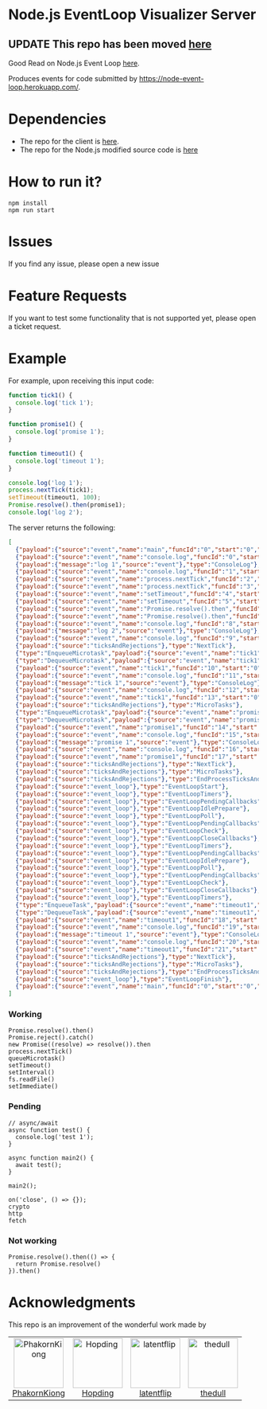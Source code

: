 # Node.js EventLoop Visualizer Server

## **UPDATE** This repo has been moved [here](https://github.com/vagostep/Node-EventLoop-Visualizer)

Good Read on Node.js Event Loop [here](https://nodejs.org/en/learn/asynchronous-work/event-loop-timers-and-nexttick).

Produces events for code submitted by https://node-event-loop.herokuapp.com/. 

# Dependencies 

* The repo for the client is [here](https://github.com/andresdiaz29/Node-EventLoop-Visualizer-Client).
* The repo for the Node.js modified source code is [here]()

# How to run it?

```
npm install
npm run start
```

# Issues

If you find any issue, please open a new issue

# Feature Requests

If you want to test some functionality that is not supported yet, please open a ticket request.

# Example

For example, upon receiving this input code:

```javascript
function tick1() {
  console.log('tick 1');
}

function promise1() {
  console.log('promise 1');
}

function timeout1() {
  console.log('timeout 1');
}

console.log('log 1');
process.nextTick(tick1);
setTimeout(timeout1, 100);
Promise.resolve().then(promise1);
console.log('log 2');

```

The server returns the following:

```JSON
[
  {"payload":{"source":"event","name":"main","funcId":"0","start":"0","end":"0"},"type":"EnterFunction"},
  {"payload":{"source":"event","name":"console.log","funcId":"0","start":"165","end":"176"},"type":"EnterFunction"},
  {"payload":{"message":"log 1","source":"event"},"type":"ConsoleLog"},
  {"payload":{"source":"event","name":"console.log","funcId":"1","start":"165","end":"176"},"type":"ExitFunction"},
  {"payload":{"source":"event","name":"process.nextTick","funcId":"2","start":"188","end":"204"},"type":"EnterFunction"},
  {"payload":{"source":"event","name":"process.nextTick","funcId":"3","start":"188","end":"204"},"type":"ExitFunction"},
  {"payload":{"source":"event","name":"setTimeout","funcId":"4","start":"214","end":"224"},"type":"EnterFunction"},
  {"payload":{"source":"event","name":"setTimeout","funcId":"5","start":"214","end":"224"},"type":"ExitFunction"},
  {"payload":{"source":"event","name":"Promise.resolve().then","funcId":"6","start":"242","end":"264"},"type":"EnterFunction"},
  {"payload":{"source":"event","name":"Promise.resolve().then","funcId":"7","start":"242","end":"264"},"type":"ExitFunction"},
  {"payload":{"source":"event","name":"console.log","funcId":"8","start":"277","end":"288"},"type":"EnterFunction"},
  {"payload":{"message":"log 2","source":"event"},"type":"ConsoleLog"},
  {"payload":{"source":"event","name":"console.log","funcId":"9","start":"277","end":"288"},"type":"ExitFunction"},
  {"payload":{"source":"ticksAndRejections"},"type":"NextTick"},
  {"type":"EnqueueMicrotask","payload":{"source":"event","name":"tick1","funcId":"10","start":"0","end":"47"}},
  {"type":"DequeueMicrotask","payload":{"source":"event","name":"tick1","funcId":"10","start":"0","end":"47"}},
  {"payload":{"source":"event","name":"tick1","funcId":"10","start":"0","end":"47"},"type":"EnterFunction"},
  {"payload":{"source":"event","name":"console.log","funcId":"11","start":"22","end":"33"},"type":"EnterFunction"},
  {"payload":{"message":"tick 1","source":"event"},"type":"ConsoleLog"},
  {"payload":{"source":"event","name":"console.log","funcId":"12","start":"22","end":"33"},"type":"ExitFunction"},
  {"payload":{"source":"event","name":"tick1","funcId":"13","start":"0","end":"47"},"type":"ExitFunction"},
  {"payload":{"source":"ticksAndRejections"},"type":"MicroTasks"},
  {"type":"EnqueueMicrotask","payload":{"source":"event","name":"promise1","funcId":"14","start":"51","end":"104"}},
  {"type":"DequeueMicrotask","payload":{"source":"event","name":"promise1","funcId":"14","start":"51","end":"104"}},
  {"payload":{"source":"event","name":"promise1","funcId":"14","start":"51","end":"104"},"type":"EnterFunction"},
  {"payload":{"source":"event","name":"console.log","funcId":"15","start":"76","end":"87"},"type":"EnterFunction"},
  {"payload":{"message":"promise 1","source":"event"},"type":"ConsoleLog"},
  {"payload":{"source":"event","name":"console.log","funcId":"16","start":"76","end":"87"},"type":"ExitFunction"},
  {"payload":{"source":"event","name":"promise1","funcId":"17","start":"51","end":"104"},"type":"ExitFunction"},
  {"payload":{"source":"ticksAndRejections"},"type":"NextTick"},
  {"payload":{"source":"ticksAndRejections"},"type":"MicroTasks"},
  {"payload":{"source":"ticksAndRejections"},"type":"EndProcessTicksAndRejections"},
  {"payload":{"source":"event_loop"},"type":"EventLoopStart"},
  {"payload":{"source":"event_loop"},"type":"EventLoopTimers"},
  {"payload":{"source":"event_loop"},"type":"EventLoopPendingCallbacks"},
  {"payload":{"source":"event_loop"},"type":"EventLoopIdlePrepare"},
  {"payload":{"source":"event_loop"},"type":"EventLoopPoll"},
  {"payload":{"source":"event_loop"},"type":"EventLoopPendingCallbacks"},
  {"payload":{"source":"event_loop"},"type":"EventLoopCheck"},
  {"payload":{"source":"event_loop"},"type":"EventLoopCloseCallbacks"},
  {"payload":{"source":"event_loop"},"type":"EventLoopTimers"},
  {"payload":{"source":"event_loop"},"type":"EventLoopPendingCallbacks"},
  {"payload":{"source":"event_loop"},"type":"EventLoopIdlePrepare"},
  {"payload":{"source":"event_loop"},"type":"EventLoopPoll"},
  {"payload":{"source":"event_loop"},"type":"EventLoopPendingCallbacks"},
  {"payload":{"source":"event_loop"},"type":"EventLoopCheck"},
  {"payload":{"source":"event_loop"},"type":"EventLoopCloseCallbacks"},
  {"payload":{"source":"event_loop"},"type":"EventLoopTimers"},
  {"type":"EnqueueTask","payload":{"source":"event","name":"timeout1","funcId":"18","start":"108","end":"161"}},
  {"type":"DequeueTask","payload":{"source":"event","name":"timeout1","funcId":"18","start":"108","end":"161"}},
  {"payload":{"source":"event","name":"timeout1","funcId":"18","start":"108","end":"161"},"type":"EnterFunction"},
  {"payload":{"source":"event","name":"console.log","funcId":"19","start":"133","end":"144"},"type":"EnterFunction"},
  {"payload":{"message":"timeout 1","source":"event"},"type":"ConsoleLog"},
  {"payload":{"source":"event","name":"console.log","funcId":"20","start":"133","end":"144"},"type":"ExitFunction"},
  {"payload":{"source":"event","name":"timeout1","funcId":"21","start":"108","end":"161"},"type":"ExitFunction"},
  {"payload":{"source":"ticksAndRejections"},"type":"NextTick"},
  {"payload":{"source":"ticksAndRejections"},"type":"MicroTasks"},
  {"payload":{"source":"ticksAndRejections"},"type":"EndProcessTicksAndRejections"},
  {"payload":{"source":"event_loop"},"type":"EventLoopFinish"},
  {"payload":{"source":"event","name":"main","funcId":"0","start":"0","end":"0"},"type":"ExitFunction"}
]
```


### Working

```
Promise.resolve().then()
Promise.reject().catch()
new Promise((resolve) => resolve()).then 
process.nextTick()
queueMicrotask()
setTimeout()
setInterval()
fs.readFile()
setImmediate()
```

### Pending

```
// async/await
async function test() {
  console.log('test 1');
}

async function main2() {
  await test();
}

main2();

on('close', () => {});
crypto
http      
fetch   
```

### Not working
```
Promise.resolve().then(() => {
  return Promise.resolve()
}).then()
```


# Acknowledgments

This repo is an improvement of the wonderful work made by 
<table>
  <tr>
    <td align="center">
      <a href="https://github.com/PhakornKiong">
        <img src="https://github.com/PhakornKiong.png" alt="PhakornKiong" width="100" />
      </a>
      <br />
      <a href="https://github.com/PhakornKiong">PhakornKiong</a>
    </td>
    <td align="center">
      <a href="https://github.com/Hopding">
        <img src="https://github.com/Hopding.png" alt="Hopding" width="100" />
      </a>
      <br />
      <a href="https://github.com/Hopding">Hopding</a>
    </td>
    <td align="center">
      <a href="https://github.com/latentflip">
        <img src="https://github.com/latentflip.png" alt="latentflip" width="100" />
      </a>
      <br />
      <a href="https://github.com/latentflip">latentflip</a>
    </td>
    <td align="center">
      <a href="https://github.com/thedull">
        <img src="https://github.com/thedull.png" alt="thedull" width="100" />
      </a>
      <br />
      <a href="https://github.com/thedull">thedull</a>
    </td>
  </tr>
</table>
